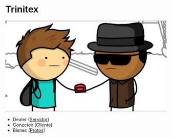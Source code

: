 # Trinitex

![Trinitex](image.jpg)

- Dealer ([Servidor](./dealer))
- Conectex ([Cliente](./conectex))
- Bisnex ([Protos](./bisnex))

